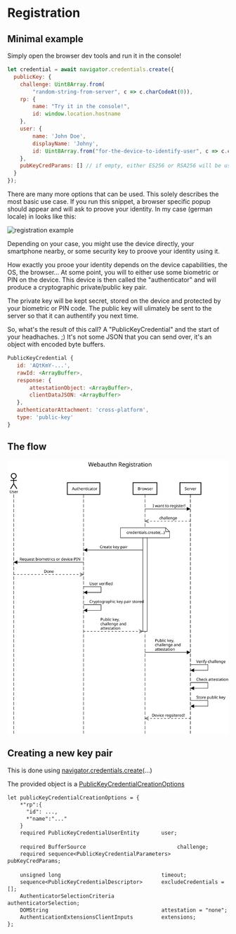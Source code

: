 Registration
============

Minimal example
---------------

Simply open the browser dev tools and run it in the console!

```js
let credential = await navigator.credentials.create({
  publicKey: {
    challenge: Uint8Array.from(
        "random-string-from-server", c => c.charCodeAt(0)),
    rp: {
        name: "Try it in the console!",
        id: window.location.hostname
    },
    user: {
        name: 'John Doe',
        displayName: 'Johny',
        id: Uint8Array.from("for-the-device-to-identify-user", c => c.charCodeAt(0))
    },
    pubKeyCredParams: [] // if empty, either ES256 or RSA256 will be used by default
  }
});
```

There are many more options that can be used. This solely describes the most basic use case.
If you run this snippet, a browser specific popup should appear and will ask to proove your identity. In my case (german locale) in looks like this:


![registration example](https://dev-to-uploads.s3.amazonaws.com/uploads/articles/fapvecktcu1pohn61lwy.png) 


Depending on your case, you might use the device directly, your smartphone nearby, or some security key to proove your identity using it.

How exactly you prooe your identity depends on the device capabilities, the OS, the browser... At some point, you will to either use some biometric or PIN on the device. This device is then called the "authenticator" and will produce a cryptographic private/public key pair.

The private key will be kept secret, stored on the device and protected by your biometric or PIN code. The public key will ulimately be sent to the server so that it can authentify you next time.

So, what's the result of this call? A "PublicKeyCredential" and the start of your headhaches. ;) It's not some JSON that you can send over, it's an object with encoded byte buffers.

```js
PublicKeyCredential {
   id: 'AQtKmY-...',
   rawId: <ArrayBuffer>,
   response: {
       attestationObject: <ArrayBuffer>,
       clientDataJSON: <ArrayBuffer>
   }, 
   authenticatorAttachment: 'cross-platform',
   type: 'public-key'
}
```

The flow
--------

![Registration flow diagram](registration.svg)



Creating a new key pair
-----------------------

This is done using [navigator.credentials.create]()(...)

The provided object is a [PublicKeyCredentialCreationOptions](https://w3c.github.io/webauthn/#dictdef-publickeycredentialcreationoptions)
    
    let publicKeyCredentialCreationOptions = {
        *"rp":{
          "id": ...,
          *"name":"..."
        }
        required PublicKeyCredentialUserEntity       user;
    
        required BufferSource                             challenge;
        required sequence<PublicKeyCredentialParameters>  pubKeyCredParams;
    
        unsigned long                                timeout;
        sequence<PublicKeyCredentialDescriptor>      excludeCredentials = [];
        AuthenticatorSelectionCriteria               authenticatorSelection;
        DOMString                                    attestation = "none";
        AuthenticationExtensionsClientInputs         extensions;
    };
